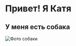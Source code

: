 # Привет! Я Катя

## У меня есть собака


![Фото собаки](https://i.pinimg.com/736x/9e/60/b1/9e60b10e1362ee45faeec2d675b531c3.jpg)
